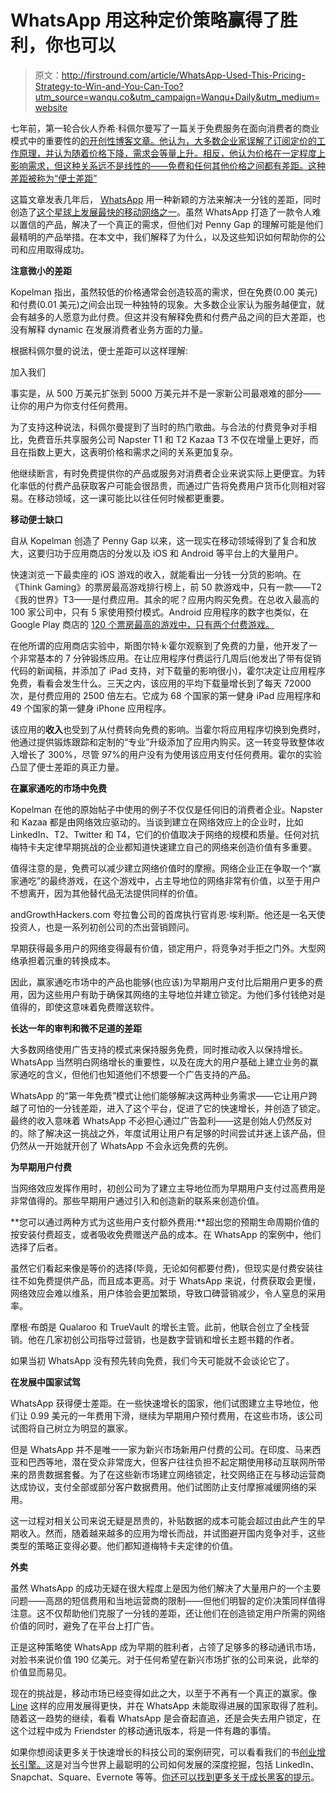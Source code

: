 # WhatsApp 用这种定价策略赢得了胜利，你也可以

> 原文：<http://firstround.com/article/WhatsApp-Used-This-Pricing-Strategy-to-Win-and-You-Can-Too?utm_source=wanqu.co&utm_campaign=Wanqu+Daily&utm_medium=website>

七年前，第一轮合伙人乔希·科佩尔曼写了一篇关于免费服务在面向消费者的商业模式中的重要性的[的开创性博客文章。他认为，大多数企业家误解了订阅定价的工作原理，并认为随着价格下降，需求会等量上升。相反，他认为价格在一定程度上影响需求，但这种关系远不是线性的——免费和任何其他价格之间都有差距。这种差距被称为“便士差距”](http://redeye.firstround.com/2007/03/the_first_penny.html "null")

这篇文章发表几年后， [WhatsApp](http://www.whatsapp.com/ "null") 用一种新颖的方法来解决一分钱的差距，同时创造了[这个星球上发展最快的移动网络之一](https://growthhackers.com/companies/whatsapp/ "null")。虽然 WhatsApp 打造了一款令人难以置信的产品，解决了一个真正的需求，但他们对 Penny Gap 的理解可能是他们最精明的产品举措。在本文中，我们解释了为什么，以及这些知识如何帮助你的公司和应用取得成功。

**注意微小的差距**

Kopelman 指出，虽然较低的价格通常会创造较高的需求，但在免费(0.00 美元)和付费(0.01 美元)之间会出现一种独特的现象。大多数企业家认为服务越便宜，就会有越多的人愿意为此付费。但这并没有解释免费和付费产品之间的巨大差距，也没有解释 dynamic 在发展消费者业务方面的力量。

根据科佩尔曼的说法，便士差距可以这样理解:

加入我们

事实是，从 500 万美元扩张到 5000 万美元并不是一家新公司最艰难的部分——让你的用户为你支付任何费用。

为了支持这种说法，科佩尔曼提到了当时的热门歌曲。与合法的付费竞争对手相比，免费音乐共享服务公司 Napster T1 和 T2 Kazaa T3 不仅在增量上更好，而且在指数上更大，这表明价格和需求之间的关系更加复杂。

他继续断言，有时免费提供你的产品或服务对消费者企业来说实际上更便宜。为转化率低的付费产品获取客户可能会很昂贵，而通过广告将免费用户货币化则相对容易。在移动领域，这一课可能比以往任何时候都更重要。

**移动便士缺口**

自从 Kopelman 创造了 Penny Gap 以来，这一现实在移动领域得到了复合和放大，这要归功于应用商店的分发以及 iOS 和 Android 等平台上的大量用户。

快速浏览一下最卖座的 iOS 游戏的收入，就能看出一分钱一分货的影响。在《Think Gaming》的票房最高游戏排行榜上，前 50 款游戏中，只有一款——T2《我的世界》T3——是付费应用。其余的呢？应用内购买免费。在总收入最高的 100 家公司中，只有 5 家使用预付模式。Android 应用程序的数字也类似，在 Google Play 商店的 [120 个票房最高的游戏中，只有两个付费游戏。](https://play.google.com/store/apps/category/GAME/collection/topgrossing?hl=en "null")

在他所谓的应用商店实验中，斯图尔特·k·霍尔观察到了免费的力量，他开发了一个非常基本的 7 分钟锻炼应用。在让应用程序付费运行几周后(他发出了带有促销代码的新闻稿，并添加了 iPad 支持，对下载量的影响很小)，霍尔决定让应用程序免费，看看会发生什么。三天之内，该应用的平均下载量增长到了每天 72000 次，是付费应用的 2500 倍左右。它成为 68 个国家的第一健身 iPad 应用程序和 49 个国家的第一健身 iPhone 应用程序。

该应用的**收入**也受到了从付费转向免费的影响。当霍尔将应用程序切换到免费时，他通过提供锻炼跟踪和定制的“专业”升级添加了应用内购买。这一转变导致整体收入增长了 300%，尽管 97%的用户没有为使用该应用支付任何费用。霍尔的实验凸显了便士差距的真正力量。

**在赢家通吃的市场中免费**

Kopelman 在他的原始帖子中使用的例子不仅仅是任何旧的消费者企业。Napster 和 Kazaa 都是由网络效应驱动的。当谈到建立在网络效应上的企业时，比如 LinkedIn、T2、Twitter 和 T4，它们的价值取决于网络的规模和质量。任何对抗梅特卡夫定律早期挑战的企业都知道快速建立自己的网络来创造价值有多重要。

值得注意的是，免费可以减少建立网络价值时的摩擦。网络企业正在争取一个“赢家通吃”的最终游戏，在这个游戏中，占主导地位的网络非常有价值，以至于用户不想离开，因为其他替代品无法提供同样的价值。

andGrowthHackers.com 夸拉鲁公司的首席执行官肖恩·埃利斯。他还是一名天使投资人，也是一系列初创公司的杰出营销顾问。

早期获得最多用户的网络变得最有价值，锁定用户，将竞争对手拒之门外。大型网络承担着沉重的转换成本。

因此，赢家通吃市场中的产品也能够(也应该)为早期用户支付比后期用户更多的费用，因为这些用户有助于确保其网络的主导地位并建立锁定。为他们多付钱绝对是值得的，即使这意味着免费赠送软件。

**长达一年的审判和微不足道的差距**

大多数网络使用广告支持的模式来保持服务免费，同时推动收入以保持增长。WhatsApp 当然明白网络增长的重要性，以及在庞大的用户基础上建立业务的赢家通吃的含义，但他们也知道他们不想要一个广告支持的产品。

WhatsApp 的“第一年免费”模式让他们能够解决这两种业务需求——它让用户跨越了可怕的一分钱差距，进入了这个平台，促进了它的快速增长，并创造了锁定。最终的收入意味着 WhatsApp 不必担心通过广告盈利——这是创始人仍然反对的。除了解决这一挑战之外，年度试用让用户有足够的时间尝试并迷上该产品，但仍然从一开始就开创了 WhatsApp 不会永远免费的先例。

**为早期用户付费**

当网络效应发挥作用时，初创公司为了建立主导地位而为早期用户支付过高费用是非常值得的。那些早期用户通过引入和创造新的联系来创造价值。

**您可以通过两种方式为这些用户支付额外费用:**超出您的预期生命周期价值的按安装付费超支，或者吸收免费赠送产品的成本。在 WhatsApp 的案例中，他们选择了后者。

虽然它们看起来像是等价的选择(毕竟，无论如何都要付费)，但现实是付费安装往往不如免费提供产品，而且成本更高。对于 WhatsApp 来说，付费获取会更慢，网络效应会难以维系，用户体验会更加繁琐，导致口碑营销减少，令人窒息的采用率。

摩根·布朗是 Qualaroo 和 TrueVault 的增长主管。此前，他联合创立了全栈营销。他在几家初创公司指导过营销，也是数字营销和增长主题书籍的作者。

如果当初 WhatsApp 没有预先转向免费，我们今天可能就不会谈论它了。

**在发展中国家试驾**

WhatsApp 获得便士差距。在一些快速增长的国家，他们试图建立主导地位，他们让 0.99 美元的一年费用下滑，继续为早期用户预付费用，在这些市场，该公司试图将自己树立为明显的赢家。

但是 WhatsApp 并不是唯一一家为新兴市场新用户付费的公司。在印度、马来西亚和巴西等地，潜在受众非常庞大，但客户往往负担不起定期使用移动互联网所带来的昂贵数据套餐。为了在这些新市场建立网络锁定，社交网络正在与移动运营商达成协议，支付全部或部分客户数据费用。他们试图防止支付摩擦减缓网络的采用。

这一过程对相关公司来说无疑是昂贵的，补贴数据的成本可能会超过由此产生的早期收入。然而，随着越来越多的应用为增长而战，并试图避开国内竞争对手，这些类型的策略正变得必要。他们都知道梅特卡夫定律的价值。

**外卖**

虽然 WhatsApp 的成功无疑在很大程度上是因为他们解决了大量用户的一个主要问题——高昂的短信费用和当地运营商的限制——但他们明智的定价决策同样值得注意。这不仅帮助他们克服了一分钱的差距，还让他们在创造锁定用户所需的网络价值的同时，避免了在平台上打广告。

正是这种策略使 WhatsApp 成为早期的胜利者，占领了足够多的移动通讯市场，对脸书来说价值 190 亿美元。对于任何希望在新兴市场扩张的公司来说，此举的价值显而易见。

现在的挑战是，移动市场已经变得如此之大，以至于不再有一个真正的赢家。像 [Line](http://line.me/en/ "null") 这样的应用发展得更快，并在 WhatsApp 未能取得进展的国家取得了胜利。随着这一趋势的继续，看看 WhatsApp 是会奋起直追，还是会失去用户锁定，在这个过程中成为 Friendster 的移动通讯版本，将是一件有趣的事情。

如果你想阅读更多关于快速增长的科技公司的案例研究，可以看看我们的书[创业增长引擎。](http://www.amazon.com/gp/product/B00LA95B68/ref=as_li_tl?ie=UTF8&camp=1789&creative=390957&creativeASIN=B00LA95B68&linkCode=as2&tag=chishochi-20&linkId=QHGKSUWISA7D3KZ3 "null")这是对当今世界上最聪明的公司如何发展的深度挖掘，包括 LinkedIn、Snapchat、Square、Evernote 等等。[你还可以找到更多关于成长黑客的提示](http://growthhackers.com/whatsapp-used-this-pricing-model-and-you-should-too/ "null")。